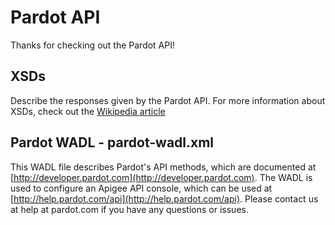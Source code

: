 Pardot API
==========

Thanks for checking out the Pardot API!

XSDs
----
Describe the responses given by the Pardot API. For more information about XSDs, check out the [Wikipedia article](http://goo.gl/ECFav)

Pardot WADL - pardot-wadl.xml
-----------------------------
This WADL file describes Pardot's API methods, which are documented at [http://developer.pardot.com](http://developer.pardot.com). The WADL is used to configure an Apigee API console, which can be used at [http://help.pardot.com/api](http://help.pardot.com/api). Please contact us at help at pardot.com if you have any questions or issues.
